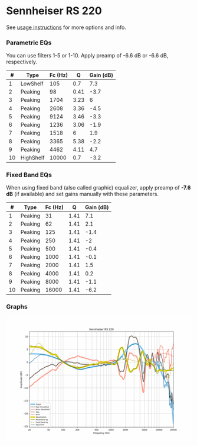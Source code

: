 # Sennheiser RS 220
See [usage instructions](https://github.com/jaakkopasanen/AutoEq#usage) for more options and info.

### Parametric EQs
You can use filters 1-5 or 1-10. Apply preamp of -6.6 dB or -6.6 dB, respectively.

|   # | Type      |   Fc (Hz) |    Q |   Gain (dB) |
|-----|-----------|-----------|------|-------------|
|   1 | LowShelf  |       105 | 0.7  |         7.3 |
|   2 | Peaking   |        98 | 0.41 |        -3.7 |
|   3 | Peaking   |      1704 | 3.23 |         6   |
|   4 | Peaking   |      2608 | 3.36 |        -4.5 |
|   5 | Peaking   |      9124 | 3.46 |        -3.3 |
|   6 | Peaking   |      1236 | 3.06 |        -1.9 |
|   7 | Peaking   |      1518 | 6    |         1.9 |
|   8 | Peaking   |      3365 | 5.38 |        -2.2 |
|   9 | Peaking   |      4462 | 4.11 |         4.7 |
|  10 | HighShelf |     10000 | 0.7  |        -3.2 |

### Fixed Band EQs
When using fixed band (also called graphic) equalizer, apply preamp of **-7.6 dB** (if available) and set gains manually with these parameters.

|   # | Type    |   Fc (Hz) |    Q |   Gain (dB) |
|-----|---------|-----------|------|-------------|
|   1 | Peaking |        31 | 1.41 |         7.1 |
|   2 | Peaking |        62 | 1.41 |         2.1 |
|   3 | Peaking |       125 | 1.41 |        -1.4 |
|   4 | Peaking |       250 | 1.41 |        -2   |
|   5 | Peaking |       500 | 1.41 |        -0.4 |
|   6 | Peaking |      1000 | 1.41 |        -0.1 |
|   7 | Peaking |      2000 | 1.41 |         1.5 |
|   8 | Peaking |      4000 | 1.41 |         0.2 |
|   9 | Peaking |      8000 | 1.41 |        -1.1 |
|  10 | Peaking |     16000 | 1.41 |        -6.2 |

### Graphs
![](./Sennheiser%20RS%20220.png)
